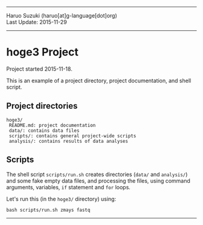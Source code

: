 ----------

Haruo Suzuki (haruo[at]g-language[dot]org)  
Last Update: 2015-11-29  

----------

# hoge3 Project
Project started 2015-11-18.  


This is an example of a project directory, project documentation, and shell script.

## Project directories

    hoge3/
     README.md: project documentation
     data/: contains data files
     scripts/: contains general project-wide scripts
     analysis/: contains results of data analyses

## Scripts

The shell script `scripts/run.sh` creates directories (`data/` and `analysis/`) and some fake empty data files, and processing the files, using command arguments, variables, `if` statement and `for` loops.

Let's run this (in the `hoge3/` directory) using:

    bash scripts/run.sh zmays fastq

----------

